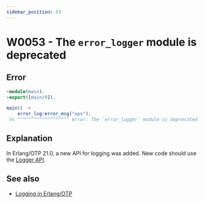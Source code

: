 ```yaml
---
sidebar_position: 53
---
```


# W0053 - The `error_logger` module is deprecated

## Error

```erlang
-module(main).
-export([main/0]).

main() ->
    error_log:error_msg("ops").
 %% ^^^^^^^^^^^^^^^^^^^ error: The `error_logger` module is deprecated.
```

## Explanation

In Erlang/OTP 21.0, a new API for logging was added. New code should use the
[Logger API](https://www.erlang.org/doc/apps/kernel/logger_chapter.html#logger-api).

## See also

- [Logging in Erlang/OTP](https://www.erlang.org/doc/apps/kernel/logger_chapter)
